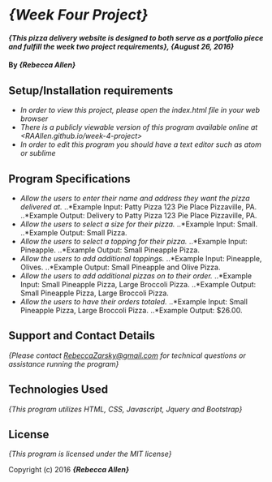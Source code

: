 # _{Week Four Project}_

#### _{This pizza delivery website is designed to both serve as a portfolio piece and fulfill the week two project requirements}, {August 26, 2016}_

#### By _**{Rebecca Allen}**_

## Setup/Installation requirements

* _In order to view this project, please open the index.html file in your web browser_
* _There is a publicly viewable version of this program available online at <RAAllen.github.io/week-4-project>_
* _In order to edit this program you should have a text editor such as atom or sublime_

## Program Specifications

* _Allow the users to enter their name and address they want the pizza delivered at._
..*Example Input: Patty Pizza 123 Pie Place Pizzaville, PA.
..*Example Output: Delivery to Patty Pizza 123 Pie Place Pizzaville, PA.
* _Allow the users to select a size for their pizza._
..*Example Input: Small.
..*Example Output: Small Pizza.
* _Allow the users to select a topping for their pizza._
..*Example Input: Pineapple.
..*Example Output: Small Pineapple Pizza.
* _Allow the users to add additional toppings._
..*Example Input: Pineapple, Olives.
..*Example Output: Small Pineapple and Olive Pizza.
* _Allow the users to add additional pizzas on to their order._
..*Example Input: Small Pineapple Pizza, Large Broccoli Pizza.
..*Example Output: Small Pineapple Pizza, Large Broccoli Pizza.
* _Allow the users to have their orders totaled._
..*Example Input: Small Pineapple Pizza, Large Broccoli Pizza.
..*Example Output: $26.00.

## Support and Contact Details

_{Please contact RebeccaZarsky@gmail.com for technical questions or assistance running the program}_

## Technologies Used

_{This program utilizes HTML, CSS, Javascript, Jquery and Bootstrap}_

## License

*{This program is licensed under the MIT license}*

Copyright (c) 2016 **_{Rebecca Allen}_**
